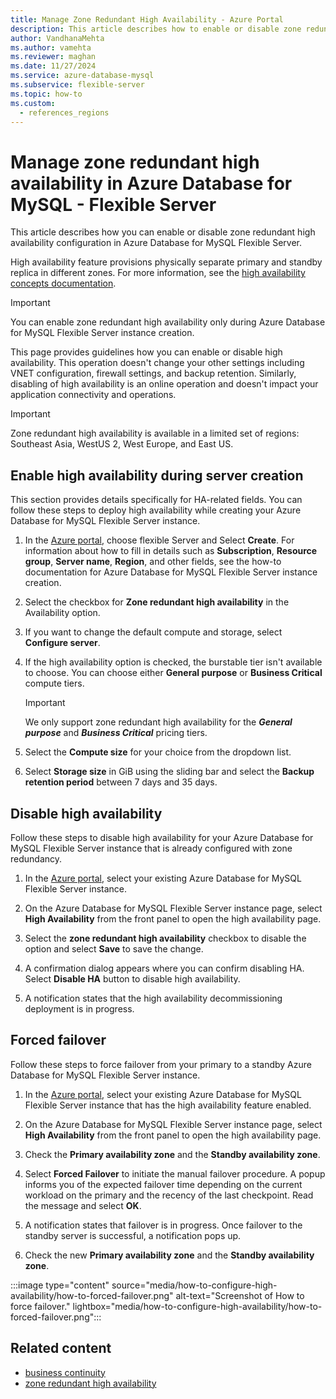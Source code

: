 ```yaml
---
title: Manage Zone Redundant High Availability - Azure Portal
description: This article describes how to enable or disable zone redundant high availability in Azure Database for MySQL - Flexible Server through the Azure portal.
author: VandhanaMehta
ms.author: vamehta
ms.reviewer: maghan
ms.date: 11/27/2024
ms.service: azure-database-mysql
ms.subservice: flexible-server
ms.topic: how-to
ms.custom:
  - references_regions
---
```


# Manage zone redundant high availability in Azure Database for MySQL - Flexible Server

This article describes how you can enable or disable zone redundant high availability configuration in Azure Database for MySQL Flexible Server.

High availability feature provisions physically separate primary and standby replica in different zones. For more information, see the [high availability concepts documentation](concepts-high-availability.md).

> [!IMPORTANT]  
> You can enable zone redundant high availability only during Azure Database for MySQL Flexible Server instance creation.

This page provides guidelines how you can enable or disable high availability. This operation doesn't change your other settings including VNET configuration, firewall settings, and backup retention. Similarly, disabling of high availability is an online operation and doesn't impact your application connectivity and operations.

> [!IMPORTANT]  
> Zone redundant high availability is available in a limited set of regions: Southeast Asia, WestUS 2, West Europe, and East US.

## Enable high availability during server creation

This section provides details specifically for HA-related fields. You can follow these steps to deploy high availability while creating your Azure Database for MySQL Flexible Server instance.

1. In the [Azure portal](https://portal.azure.com/), choose flexible Server and Select **Create**. For information about how to fill in details such as **Subscription**, **Resource group**, **Server name**, **Region**, and other fields, see the how-to documentation for Azure Database for MySQL Flexible Server instance creation.

1. Select the checkbox for **Zone redundant high availability** in the Availability option.

1. If you want to change the default compute and storage, select **Configure server**.

1. If the high availability option is checked, the burstable tier isn't available to choose. You can choose either
    **General purpose** or **Business Critical** compute tiers.

    > [!IMPORTANT]  
    > We only support zone redundant high availability for the ***General purpose*** and ***Business Critical*** pricing tiers.

1. Select the **Compute size** for your choice from the dropdown list.

1. Select **Storage size** in GiB using the sliding bar and select the **Backup retention period** between 7 days and 35 days.

## Disable high availability

Follow these steps to disable high availability for your Azure Database for MySQL Flexible Server instance that is already configured with zone redundancy.

1. In the [Azure portal](https://portal.azure.com/), select your existing Azure Database for MySQL Flexible Server instance.

1. On the Azure Database for MySQL Flexible Server instance page, select **High Availability** from the front panel to open the high availability page.

1. Select the **zone redundant high availability** checkbox to disable the option and select **Save** to save the change.

1. A confirmation dialog appears where you can confirm disabling HA. Select **Disable HA** button to disable high availability.

1. A notification states that the high availability decommissioning deployment is in progress.

## Forced failover

Follow these steps to force failover from your primary to a standby Azure Database for MySQL Flexible Server instance.

1. In the [Azure portal](https://portal.azure.com/), select your existing Azure Database for MySQL Flexible Server instance that has the high availability feature enabled.

1. On the Azure Database for MySQL Flexible Server instance page, select **High Availability** from the front panel to open the high availability page.

1. Check the **Primary availability zone** and the **Standby availability zone**.

1. Select **Forced Failover** to initiate the manual failover procedure. A popup informs you of the expected failover time depending on the current workload on the primary and the recency of the last checkpoint. Read the message and select **OK**.

1. A notification states that failover is in progress. Once failover to the standby server is successful, a notification pops up.

1. Check the new **Primary availability zone** and the **Standby availability zone**.

:::image type="content" source="media/how-to-configure-high-availability/how-to-forced-failover.png" alt-text="Screenshot of How to force failover." lightbox="media/how-to-configure-high-availability/how-to-forced-failover.png":::

## Related content

- [business continuity](concepts-business-continuity.md)
- [zone redundant high availability](concepts-high-availability.md)
